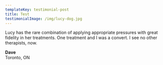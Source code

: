 ```yaml
---
templateKey: testimonial-post
title: Test
testimonialImage: /img/lucy-dog.jpg
---
```

Lucy has the rare combination of applying appropriate pressures with great fidelity in her treatments. One treatment and I was a convert. I see no other therapists, now.

**Dave**\
Toronto, ON

